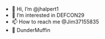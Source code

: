- 👋 Hi, I’m @jhalpert1
- 👀 I’m interested in DEFCON29
- 📫 How to reach me @Jim37155835
- 🏢 DunderMuffin

<!---
jhalpert1/jhalpert1 is a ✨ special ✨ repository because its `README.md` (this file) appears on your GitHub profile.
You can click the Preview link to take a look at your changes.
--->
